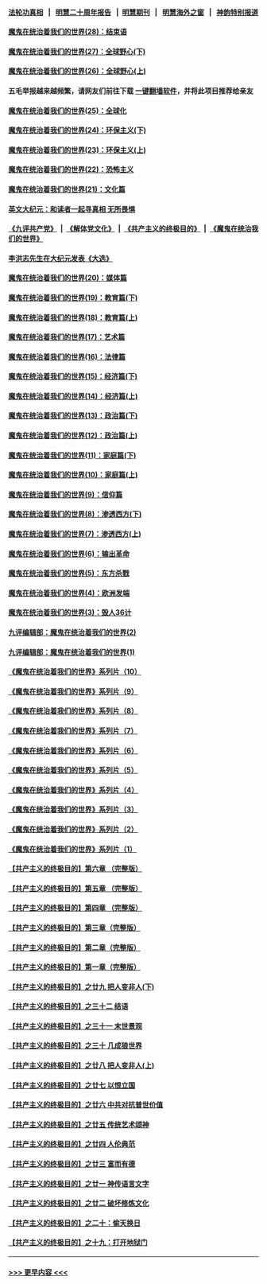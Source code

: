 #### [法轮功真相](https://github.com/gfw-breaker/truth/blob/master/README.md?t=0) &nbsp;&nbsp;|&nbsp;&nbsp; [明慧二十周年报告](https://github.com/gfw-breaker/mh-reports/blob/master/README.md?t=0) &nbsp;&nbsp;|&nbsp;&nbsp;[明慧期刊](https://github.com/gfw-breaker/mh-qikan) &nbsp;&nbsp;|&nbsp;&nbsp; [明慧海外之窗](https://github.com/gfw-breaker/mh-news/blob/master/README.md?t=0) &nbsp;&nbsp;|&nbsp;&nbsp; [神韵特别报道](https://github.com/gfw-breaker/mh-news/blob/master/shenyun.md?t=0)
#### [魔鬼在统治着我们的世界(28)：结束语](../pages/nsc422/n10936246.md?t=07040651) 
#### [魔鬼在统治着我们的世界(27)：全球野心(下)](../pages/nsc422/n10928319.md?t=07040651) 
#### [魔鬼在统治着我们的世界(26)：全球野心(上)](../pages/nsc422/n10900318.md?t=07040651) 
#### 五毛举报越来越频繁，请网友们前往下载 [一键翻墙软件](https://github.com/gfw-breaker/ssr-accounts)，并将此项目推荐给亲友
#### [魔鬼在统治着我们的世界(25)：全球化](../pages/nsc422/n10788205.md?t=07040651) 
#### [魔鬼在统治着我们的世界(24)：环保主义(下)](../pages/nsc422/n10695307.md?t=07040651) 
#### [魔鬼在统治着我们的世界(23)：环保主义(上)](../pages/nsc422/n10688613.md?t=07040651) 
#### [魔鬼在统治着我们的世界(22)：恐怖主义](../pages/nsc422/n10614727.md?t=07040651) 
#### [魔鬼在统治着我们的世界(21)：文化篇](../pages/nsc422/n10597706.md?t=07040651) 
#### [英文大纪元：和读者一起寻真相 无所畏惧](../pages/nsc422/n12542027.md?t=07040651) 
#### [《九评共产党》](https://github.com/begood0513/9ping.md/blob/master/README.md) &nbsp;|&nbsp; [《解体党文化》](../../../../jtdwh.md/blob/master/README.md)  &nbsp;|&nbsp; [《共产主义的终极目的》](../../../../gczydzjmd.md/blob/master/README.md) &nbsp;|&nbsp; [《魔鬼在统治我们的世界》](../../../../mgztzwmdsj.md/blob/master/README.md) 
#### [李洪志先生在大纪元发表《大选》](../pages/nsc422/n12534746.md?t=07040651) 
#### [魔鬼在统治着我们的世界(20)：媒体篇](../pages/nsc422/n10586579.md?t=07040651) 
#### [魔鬼在统治着我们的世界(19)：教育篇(下)](../pages/nsc422/n10564808.md?t=07040651) 
#### [魔鬼在统治着我们的世界(18)：教育篇(上)](../pages/nsc422/n10526970.md?t=07040651) 
#### [魔鬼在统治着我们的世界(17)：艺术篇](../pages/nsc422/n10499093.md?t=07040651) 
#### [魔鬼在统治着我们的世界(16)：法律篇](../pages/nsc422/n10485969.md?t=07040651) 
#### [魔鬼在统治着我们的世界(15)：经济篇(下)](../pages/nsc422/n10469975.md?t=07040651) 
#### [魔鬼在统治着我们的世界(14)：经济篇(上)](../pages/nsc422/n10457370.md?t=07040651) 
#### [魔鬼在统治着我们的世界(13)：政治篇(下)](../pages/nsc422/n10448270.md?t=07040651) 
#### [魔鬼在统治着我们的世界(12)：政治篇(上)](../pages/nsc422/n10444576.md?t=07040651) 
#### [魔鬼在统治着我们的世界(11)：家庭篇(下)](../pages/nsc422/n10440961.md?t=07040651) 
#### [魔鬼在统治着我们的世界(10)：家庭篇(上)](../pages/nsc422/n10435448.md?t=07040651) 
#### [魔鬼在统治着我们的世界(9)：信仰篇](../pages/nsc422/n10432159.md?t=07040651) 
#### [魔鬼在统治着我们的世界(8)：渗透西方(下)](../pages/nsc422/n10429603.md?t=07040651) 
#### [魔鬼在统治着我们的世界(7)：渗透西方(上)](../pages/nsc422/n10426013.md?t=07040651) 
#### [魔鬼在统治着我们的世界(6)：输出革命](../pages/nsc422/n10421536.md?t=07040651) 
#### [魔鬼在统治着我们的世界(5)：东方杀戮](../pages/nsc422/n10417707.md?t=07040651) 
#### [魔鬼在统治着我们的世界(4)：欧洲发端](../pages/nsc422/n10414890.md?t=07040651) 
#### [魔鬼在统治着我们的世界(3)：毁人36计](../pages/nsc422/n10411583.md?t=07040651) 
#### [九评编辑部：魔鬼在统治着我们的世界(2)](../pages/nsc422/n10410036.md?t=07040651) 
#### [九评编辑部：魔鬼在统治着我们的世界(1)](../pages/nsc422/n10406825.md?t=07040651) 
#### [《魔鬼在统治着我们的世界》系列片（10）](../pages/nsc422/n12292670.md?t=07040651) 
#### [《魔鬼在统治着我们的世界》系列片（9）](../pages/nsc422/n12290859.md?t=07040651) 
#### [《魔鬼在统治着我们的世界》系列片（8）](../pages/nsc422/n12287445.md?t=07040651) 
#### [《魔鬼在统治着我们的世界》系列片（7）](../pages/nsc422/n12283425.md?t=07040651) 
#### [《魔鬼在统治着我们的世界》系列片（6）](../pages/nsc422/n12282314.md?t=07040651) 
#### [《魔鬼在统治着我们的世界》系列片（5）](../pages/nsc422/n12281419.md?t=07040651) 
#### [《魔鬼在统治着我们的世界》系列片（4）](../pages/nsc422/n12274024.md?t=07040651) 
#### [《魔鬼在统治着我们的世界》系列片（3）](../pages/nsc422/n12271322.md?t=07040651) 
#### [《魔鬼在统治着我们的世界》系列片（2）](../pages/nsc422/n12269049.md?t=07040651) 
#### [《魔鬼在统治着我们的世界》系列片（1）](../pages/nsc422/n12267575.md?t=07040651) 
#### [【共产主义的终极目的】第六章 （完整版）](../pages/nsc422/n11428913.md?t=07040651) 
#### [【共产主义的终极目的】第五章 （完整版）](../pages/nsc422/n11428912.md?t=07040651) 
#### [【共产主义的终极目的】第四章 （完整版）](../pages/nsc422/n11428907.md?t=07040651) 
#### [【共产主义的终极目的】第三章（完整版）](../pages/nsc422/n11428848.md?t=07040651) 
#### [【共产主义的终极目的】第二章（完整版）](../pages/nsc422/n11428831.md?t=07040651) 
#### [【共产主义的终极目的】第一章（完整版）](../pages/nsc422/n11417651.md?t=07040651) 
#### [【共产主义的终极目的】之廿九 把人变非人(下)](../pages/nsc422/n11344140.md?t=07040651) 
#### [【共产主义的终极目的】之三十二 结语](../pages/nsc422/n11360535.md?t=07040651) 
#### [【共产主义的终极目的】之三十一 末世景观](../pages/nsc422/n11351129.md?t=07040651) 
#### [【共产主义的终极目的】之三十 几成狼世界](../pages/nsc422/n11348280.md?t=07040651) 
#### [【共产主义的终极目的】之廿八 把人变非人(上)](../pages/nsc422/n11340492.md?t=07040651) 
#### [【共产主义的终极目的】之廿七 以恨立国](../pages/nsc422/n11336944.md?t=07040651) 
#### [【共产主义的终极目的】之廿六 中共对抗普世价值](../pages/nsc422/n11324785.md?t=07040651) 
#### [【共产主义的终极目的】之廿五 传统艺术颂神](../pages/nsc422/n11296396.md?t=07040651) 
#### [【共产主义的终极目的】之廿四 人伦典范](../pages/nsc422/n11296397.md?t=07040651) 
#### [【共产主义的终极目的】之廿三 富而有德](../pages/nsc422/n11283598.md?t=07040651) 
#### [【共产主义的终极目的】之廿一 神传语言文字](../pages/nsc422/n11263265.md?t=07040651) 
#### [【共产主义的终极目的】之廿二 破坏修炼文化](../pages/nsc422/n11245728.md?t=07040651) 
#### [【共产主义的终极目的】之二十：偷天换日](../pages/nsc422/n11238846.md?t=07040651) 
#### [【共产主义的终极目的】之十九：打开地狱门](../pages/nsc422/n11206376.md?t=07040651) 

----
#### [ >>> 更早内容 <<< ](../indexes/nsc422-earlier.md)
